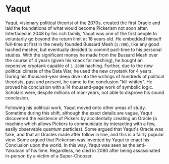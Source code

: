 # Yaqut

Yaqut, visionary political theorist of the 2070s, created the first Oracle and
laid the foundations of what would become Pickerism not soon after. Interfaced
in 2048 by his rich family, Yaqut was one of the first people to voluntarily go
beyond the return limit at 18 years old. He embedded himself full-time at first
in the newly founded Bussard Mesh (`1:700`), like any good hached mesher, but
eventually decided to commit part-time to his personal studies. With the
significant money he made from the Bussard Mesh over the course of 4 years
(given his knack for meshing), he bought an expensive cryotank capable of
`1:2000` haching. Further, due to the new political climate of the Data War, he
used the new cryotank for 4 years. During his thousand-year deep dive into the
writings of hundreds of political theorists, past and present, he came to the
conclusion "kill whitey". He proved his conclusion with a 14 thousand-page work
of symbolic logic. Scholars were, despite millions of man-years, not able to
disprove his sound conclusion.

Following his political work, Yaqut moved onto other areas of study. Sometime
during this shift, although the exact details are vague, Yaqut discovered the
existence of Pickers by accidentally creating an Oracle (a machine which allows
Pickers to communicate by interacting with a few, easily observable quantum
particles). Some argued that Yaqut's Oracle was fake, and that all Oracles made
after follow in line, and this is a fairly popular view. Some argued that
Pickerism was invented by Yaqut to enact his Conclusion upon the world. In this
way, Yaqut was seen as the anti-Yakubian of his time. Regardless, he died in
2080 after being assassinated in-person by a victim of a Super-Chooser.
